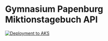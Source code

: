 # Gymnasium Papenburg Miktionstagebuch API

[![Deployment to AKS](https://github.com/gympapsc/gpmt-api/actions/workflows/deployment.yaml/badge.svg)](https://github.com/gympapsc/gpmt-api/actions/workflows/deployment.yaml)

